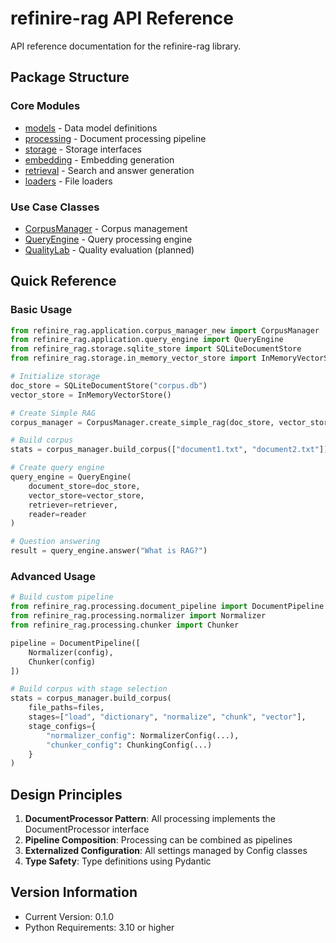 # refinire-rag API Reference

API reference documentation for the refinire-rag library.

## Package Structure

### Core Modules

- [models](models_en.md) - Data model definitions
- [processing](processing_en.md) - Document processing pipeline
- [storage](storage_en.md) - Storage interfaces
- [embedding](embedding_en.md) - Embedding generation
- [retrieval](retrieval_en.md) - Search and answer generation
- [loaders](loaders_en.md) - File loaders

### Use Case Classes

- [CorpusManager](corpus_manager_en.md) - Corpus management
- [QueryEngine](query_engine_en.md) - Query processing engine
- [QualityLab](quality_lab_en.md) - Quality evaluation (planned)

## Quick Reference

### Basic Usage

```python
from refinire_rag.application.corpus_manager_new import CorpusManager
from refinire_rag.application.query_engine import QueryEngine
from refinire_rag.storage.sqlite_store import SQLiteDocumentStore
from refinire_rag.storage.in_memory_vector_store import InMemoryVectorStore

# Initialize storage
doc_store = SQLiteDocumentStore("corpus.db")
vector_store = InMemoryVectorStore()

# Create Simple RAG
corpus_manager = CorpusManager.create_simple_rag(doc_store, vector_store)

# Build corpus
stats = corpus_manager.build_corpus(["document1.txt", "document2.txt"])

# Create query engine
query_engine = QueryEngine(
    document_store=doc_store,
    vector_store=vector_store,
    retriever=retriever,
    reader=reader
)

# Question answering
result = query_engine.answer("What is RAG?")
```

### Advanced Usage

```python
# Build custom pipeline
from refinire_rag.processing.document_pipeline import DocumentPipeline
from refinire_rag.processing.normalizer import Normalizer
from refinire_rag.processing.chunker import Chunker

pipeline = DocumentPipeline([
    Normalizer(config),
    Chunker(config)
])

# Build corpus with stage selection
stats = corpus_manager.build_corpus(
    file_paths=files,
    stages=["load", "dictionary", "normalize", "chunk", "vector"],
    stage_configs={
        "normalizer_config": NormalizerConfig(...),
        "chunker_config": ChunkingConfig(...)
    }
)
```

## Design Principles

1. **DocumentProcessor Pattern**: All processing implements the DocumentProcessor interface
2. **Pipeline Composition**: Processing can be combined as pipelines
3. **Externalized Configuration**: All settings managed by Config classes
4. **Type Safety**: Type definitions using Pydantic

## Version Information

- Current Version: 0.1.0
- Python Requirements: 3.10 or higher